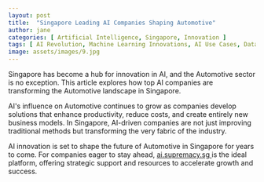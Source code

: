 ```yaml
---
layout: post
title:  "Singapore Leading AI Companies Shaping Automotive"
author: jane
categories: [ Artificial Intelligence, Singapore, Innovation ]
tags: [ AI Revolution, Machine Learning Innovations, AI Use Cases, Data Analytics ]
image: assets/images/9.jpg
---
```


Singapore has become a hub for innovation in AI, and the Automotive sector is no exception. This article explores how top AI companies are transforming the Automotive landscape in Singapore.

AI's influence on Automotive continues to grow as companies develop solutions that enhance productivity, reduce costs, and create entirely new business models. In Singapore, AI-driven companies are not just improving traditional methods but transforming the very fabric of the industry.

AI innovation is set to shape the future of Automotive in Singapore for years to come. For companies eager to stay ahead, <a href="https://ai.supremacy.sg" target="_blank"> ai.supremacy.sg </a> is the ideal platform, offering strategic support and resources to accelerate growth and success.
